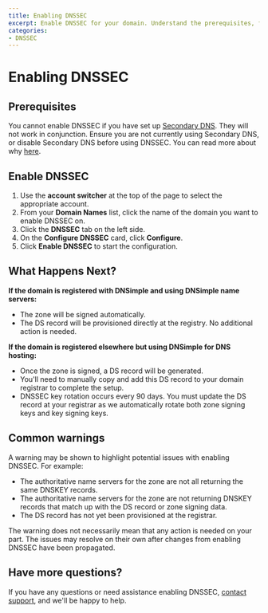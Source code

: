 ```yaml
---
title: Enabling DNSSEC
excerpt: Enable DNSSEC for your domain. Understand the prerequisites, follow the configuration steps, and know what to expect after activation.
categories:
- DNSSEC
---
```


# Enabling DNSSEC

## Prerequisites

You cannot enable DNSSEC if you have set up [Secondary DNS](https://support.dnsimple.com/articles/secondary-dns/). They will not work in conjunction. Ensure you are not currently using Secondary DNS, or disable Secondary DNS before using DNSSEC. You can read more about why [here](https://support.dnsimple.com/articles/dnssec-and-secondary-dns/).

## Enable DNSSEC

1.  Use the **account switcher** at the top of the page to select the appropriate account.
2.  From your **Domain Names** list, click the name of the domain you want to enable DNSSEC on.
3.  Click the **DNSSEC** tab on the left side.
4.  On the **Configure DNSSEC** card, click **Configure**.
5.  Click **Enable DNSSEC** to start the configuration.

## What Happens Next?

**If the domain is registered with DNSimple and using DNSimple name servers:**
* The zone will be signed automatically.
* The DS record will be provisioned directly at the registry. No additional action is needed.

**If the domain is registered elsewhere but using DNSimple for DNS hosting:**
* Once the zone is signed, a DS record will be generated.
* You'll need to manually copy and add this DS record to your domain registrar to complete the setup.
* DNSSEC key rotation occurs every 90 days. You must update the DS record at your registrar as we automatically rotate both zone signing keys and key signing keys.

## Common warnings
A warning may be shown to highlight potential issues with enabling DNSSEC.
For example:
* The authoritative name servers for the zone are not all returning the same DNSKEY records.
* The authoritative name servers for the zone are not returning DNSKEY records that match up with the DS record or zone signing data.
* The DS record has not yet been provisioned at the registrar.

<info>
The warning does not necessarily mean that any action is needed on your part. The issues may resolve on their own after changes from enabling DNSSEC have been propagated.
</info>

## Have more questions?
If you have any questions or need assistance enabling DNSSEC, [contact support](https://dnsimple.com/contact), and we'll be happy to help.
